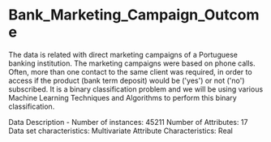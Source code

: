 # Bank_Marketing_Campaign_Outcome

The data is related with direct marketing campaigns of a Portuguese banking institution. 
The marketing campaigns were based on phone calls. Often, more than one contact to the same client was required, 
in order to access if the product (bank term deposit) would be ('yes') or not ('no') subscribed. It is a binary classification problem
and we will be using various Machine Learning Techniques and Algorithms to perform this binary classification.


Data Description - 
Number of instances: 45211
Number of Attributes: 17
Data set characteristics: Multivariate
Attribute Characteristics: Real

